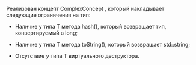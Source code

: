 Реализован концепт ComplexConcept <T> , который накладывает следующие ограничения на тип:


- Наличие у типа T метода hash(), который возвращает тип, конвертируемый в long;

- Наличие у типа T метода toString(), который возвращает std::string;

- Отсутствие у типа T виртуального деструктора.
